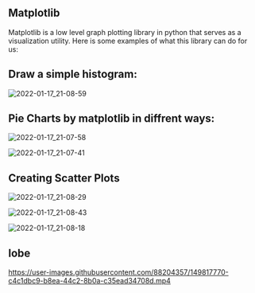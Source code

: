 ## Matplotlib
Matplotlib is a low level graph plotting library in python that serves as a visualization utility.
Here is some examples of what this library can do for us:


## Draw a simple histogram:


![2022-01-17_21-08-59](https://user-images.githubusercontent.com/88204357/149816361-1344f709-443e-45c1-893b-22271ac6a788.png)

## Pie Charts by matplotlib in diffrent ways:

![2022-01-17_21-07-58](https://user-images.githubusercontent.com/88204357/149816548-ca985fc7-2981-4397-86ed-5d9ffb859cb2.png)


![2022-01-17_21-07-41](https://user-images.githubusercontent.com/88204357/149816693-7541b4d3-8f13-4a9c-903a-3c8ad07f042d.png)


## Creating Scatter Plots

![2022-01-17_21-08-29](https://user-images.githubusercontent.com/88204357/149817032-d5ed0a56-dc65-4aa3-a69c-620a3a863e1e.png)


![2022-01-17_21-08-43](https://user-images.githubusercontent.com/88204357/149817037-b78f66c9-cc8c-48d4-9e99-3f4eee96855b.png)


![2022-01-17_21-08-18](https://user-images.githubusercontent.com/88204357/149817044-47c5acd3-6248-4cd5-a843-8ae26a40afc1.png)


## lobe


https://user-images.githubusercontent.com/88204357/149817770-c4c1dbc9-b8ea-44c2-8b0a-c35ead34708d.mp4

